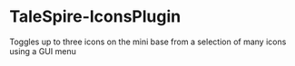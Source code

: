 # TaleSpire-IconsPlugin
Toggles up to three icons on the mini base from a selection of many icons using a GUI menu
